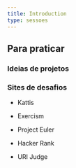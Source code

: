 ```yaml
---
title: Introduction
type: sessoes
---
```


## Para praticar

### Ideias de projetos

### Sites de desafios

- Kattis

- Exercism

- Project Euler

- Hacker Rank

- URI Judge

